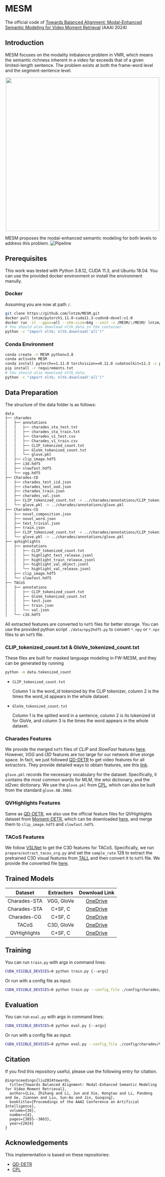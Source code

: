 # MESM
The official code of [Towards Balanced Alignment: Modal-Enhanced Semantic Modeling for Video Moment Retrieval](https://arxiv.org/abs/2312.12155) (AAAI 2024)

## Introduction
MESM focuses on the modality imbalance problem in VMR, which means the semantic richness inherent in a video far exceeds that of a given limited-length sentence. The problem exists at both the frame-word level and the segment-sentence level.

<div align="center">
    <img src="images/motivation.png" width="500px">
</div>

MESM proposes the modal-enhanced semantic modeling for both levels to address this problem.
![Pipeline](images/pipeline.png)

## Prerequisites
This work was tested with Python 3.8.12, CUDA 11.3, and Ubuntu 18.04. You can use the provided docker environment or install the environment manully.

### Docker
Assuming you are now at path `/`.
```bash
git clone https://github.com/lntzm/MESM.git
docker pull lntzm/pytorch1.11.0-cuda11.3-cudnn8-devel:v1.0
docker run -it --gpus=all --shm-size=64g --init -v /MESM/:/MESM/ lntzm/pytorch1.11.0-cuda11.3-cudnn8-devel:v1.0 /bin/bash
# You should also download nltk_data in the container.
python -c "import nltk; nltk.download('all')"
```

### Conda Environment
```bash
conda create -n MESM python=3.8
conda activate MESM
conda install pytorch==1.11.0 torchvision==0.12.0 cudatoolkit=11.3 -c pytorch
pip install -r requirements.txt
# You should also download nltk_data.
python -c "import nltk; nltk.download('all')"
```

## Data Preparation
The structure of the data folder is as follows:
```bash
data
├── charades
│   ├── annotations
│   │   ├── charades_sta_test.txt
│   │   ├── charades_sta_train.txt
│   │   ├── Charades_v1_test.csv
│   │   ├── Charades_v1_train.csv
│   │   ├── CLIP_tokenized_count.txt
│   │   ├── GloVe_tokenized_count.txt
│   │   └── glove.pkl
│   ├── clip_image.hdf5
│   ├── i3d.hdf5
│   ├── slowfast.hdf5
│   └── vgg.hdf5
├── Charades-CD
│   ├── charades_test_iid.json
│   ├── charades_test_ood.json
│   ├── charades_train.json
│   ├── charades_val.json
│   ├── CLIP_tokenized_count.txt -> ../charades/annotations/CLIP_tokenized_count.txt
│   └── glove.pkl -> ../charades/annotations/glove.pkl
├── Charades-CG
│   ├── novel_composition.json
│   ├── novel_word.json
│   ├── test_trivial.json
│   ├── train.json
│   ├── CLIP_tokenized_count.txt -> ../charades/annotations/CLIP_tokenized_count.txt
│   └── glove.pkl -> ../charades/annotations/glove.pkl
├── qvhighlights
│   ├── annotations
│   │   ├── CLIP_tokenized_count.txt
│   │   ├── highlight_test_release.jsonl
│   │   ├── highlight_train_release.jsonl
│   │   ├── highlight_val_object.jsonl
│   │   └── highlight_val_release.jsonl
│   ├── clip_image.hdf5
│   └── slowfast.hdf5
├── TACoS
│   ├── annotations
│   │   ├── CLIP_tokenized_count.txt
│   │   ├── GloVe_tokenized_count.txt
│   │   ├── test.json
│   │   ├── train.json
│   │   └── val.json
│   └── c3d.hdf5
```
All extracted features are converted to `hdf5` files for better storage. You can use the provided python script `./data/npy2hdf5.py` to convert `*.npy` or `*.npz` files to an `hdf5` file.

### CLIP_tokenized_count.txt & GloVe_tokenized_count.txt
These files are built for masked language modeling in FW-MESM, and they can be generated by running
```bash
python -m data.tokenized_count
```

- `CLIP_tokenized_count.txt`
    
    Column 1 is the word_id tokenized by the CLIP tokenizer, column 2 is the times the word_id appears in the whole dataset.

- `GloVe_tokenized_count.txt`
    
    Column 1 is the splited word in a sentence, column 2 is its tokenized id for GloVe, and column 3 is the times the word appears in the whole dataset.


### Charades Features
We provide the merged `hdf5` files of *CLIP* and *SlowFast* features [here](https://mailustceducn-my.sharepoint.com/:f:/g/personal/liuzhihang_mail_ustc_edu_cn/EuzuWDwYPX1Kvceb9px5Y1YBHmSfL_1ptk8CVuInCyDBdg?e=e14Qam). However, *VGG* and *I3D* features are too large for our network drive storge space. In fact, we just followed [QD-DETR](https://github.com/wjun0830/QD-DETR) to get video features for all extractors. They provide detailed ways to obtain features, see this [link](https://github.com/wjun0830/QD-DETR/issues/1#issuecomment-1493414922).

`glove.pkl` records the necessary vocabulary for the dataset. Specifically, it contains the most common words for MLM, the wtoi dictionary, and the id2vec dictionary. We use the `glove.pkl` from [CPL](https://github.com/minghangz/cpl/blob/main/data/charades/glove.pkl), which can also be built from the standard `glove.6B.300d`.


### QVHighlights Features
Same as [QD-DETR](https://github.com/wjun0830/QD-DETR), we also use the official feature files for QVHighlights dataset from [Moment-DETR](https://github.com/jayleicn/moment_detr), which can be downloaded [here](https://drive.google.com/file/d/1Hiln02F1NEpoW8-iPZurRyi-47-W2_B9/view?usp=sharing), and merge them to `clip_image.hdf5` and `slowfast.hdf5`.


### TACoS Features
We follow [VSLNet](https://github.com/26hzhang/VSLNet) to get the C3D features for TACoS. Specifically, we run `prepare/extract_tacos_org.py` and set the `sample_rate` 128 to extract the pretrained C3D visual features from [TALL](https://github.com/jiyanggao/TALL) and then convert it to `hdf5` file. We provide the converted file [here](https://mailustceducn-my.sharepoint.com/:f:/g/personal/liuzhihang_mail_ustc_edu_cn/EuzuWDwYPX1Kvceb9px5Y1YBHmSfL_1ptk8CVuInCyDBdg?e=e14Qam).


## Trained Models
| Dataset | Extractors | Download Link |
| :--: | :--: | :--: |
| Charades-STA | VGG, GloVe | [OneDrive](https://mailustceducn-my.sharepoint.com/:f:/g/personal/liuzhihang_mail_ustc_edu_cn/EmdVX_iFFhZDqZbs6w2trcUBuSvV7kFdrPZEMNwYsVX0Wg?e=B93ns1) |
| Charades-STA | C+SF, C | [OneDrive](https://mailustceducn-my.sharepoint.com/:f:/g/personal/liuzhihang_mail_ustc_edu_cn/EnpsfEa7bl5DoLINN0vlHYwBf_pNBSL1-uc5Mm34NwioYg?e=zqwtZD) |
| Charades-CG | C+SF, C | [OneDrive](https://mailustceducn-my.sharepoint.com/:f:/g/personal/liuzhihang_mail_ustc_edu_cn/EsGUsf-DfU5NoNJxC8K5iqwBMn1uUxt2WYuNIheKTXQOTw?e=ot50zt) |
| TACoS | C3D, GloVe | [OneDrive](https://mailustceducn-my.sharepoint.com/:f:/g/personal/liuzhihang_mail_ustc_edu_cn/EpWhaB9jPANJjzX-s0KMrQ8BICETYM0D2soMdNFphEHdAw?e=pFFDY4) |
| QVHighlights | C+SF, C | [OneDrive](https://mailustceducn-my.sharepoint.com/:f:/g/personal/liuzhihang_mail_ustc_edu_cn/EgBW1_p2_ZFLn3KeGpbfqAkBDbKlaO-njd7AHyGCc52zMQ?e=L5ftaU) |


## Training

You can run `train.py` with args in command lines:

```bash
CUDA_VISIBLE_DEVICES=0 python train.py {--args}
```

Or run with a config file as input:

```bash
CUDA_VISIBLE_DEVICES=0 python train.py --config_file ./config/charades/VGG_GloVe.json
```


## Evaluation

You can run `eval.py` with args in command lines:

```bash
CUDA_VISIBLE_DEVICES=0 python eval.py {--args}
```

Or run with a config file as input:

```bash
CUDA_VISIBLE_DEVICES=0 python eval.py --config_file ./config/charades/VGG_GloVe_eval.json
```

## Citation
If you find this repository useful, please use the following entry for citation.

```
@inproceedings{liu2024towards,
  title={Towards Balanced Alignment: Modal-Enhanced Semantic Modeling for Video Moment Retrieval},
  author={Liu, Zhihang and Li, Jun and Xie, Hongtao and Li, Pandeng and Ge, Jiannan and Liu, Sun-Ao and Jin, Guoqing},
  booktitle={Proceedings of the AAAI Conference on Artificial Intelligence},
  volume={38},
  number={4},
  pages={3855--3863},
  year={2024}
}
```

## Acknowledgements
This implementation is based on these repositories:
- [QD-DETR](https://github.com/wjun0830/QD-DETR)
- [CPL](https://github.com/minghangz/cpl)
